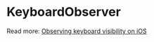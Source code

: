 # KeyboardObserver

Read more: [Observing keyboard visibility on iOS](https://augmentedcode.io/?p=663)
